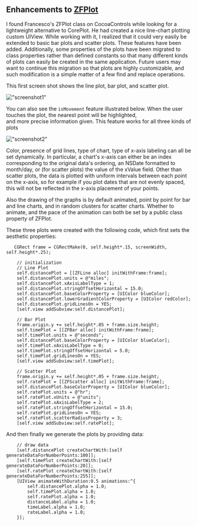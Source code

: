 
## Enhancements to [ZFPlot](https://github.com/zerbfra/ZFPlotChart)


I found Francesco's ZFPlot class on CocoaControls while looking for a lightweight alternative to CorePlot. He had created a nice line-chart plotting custom UIView. While working with it, I realized that it could very easily be extended to basic bar plots and scatter plots. These features have been added. Additionally, some properties of the plots have been migrated to class properties rather than defined constants so that many different kinds of plots can easily be created in the same application. Future users may want to continue this migration so that plots are highly customizable, and such modification is a simple matter of a few find and replace operations. 

This first screen shot shows the line plot, bar plot, and scatter plot.

![ "screenshot1" ](https://github.com/sunnysideprodcorp/Modified_ZFPlot/blob/master/images/screen1.png)

You can also see the `isMovement` feature illustrated below. When the user touches the plot, the nearest point will be highlighted,\
 and more precise information given. This feature works for all three kinds of plots                                               
                                                                                                           
![ "screenshot2" ](https://github.com/sunnysideprodcorp/Modified_ZFPlot/blob/master/images/screen2.png)

 Color, presence of grid lines, type of chart, type of x-axis labeling can all be set dynamically. In particular, a chart's x-axis can either be an index corresponding to the original data's ordering, an NSDate formatted to month/day, or (for scatter plots) the value of the xValue field. Other than scatter plots, the data is plotted with uniform intervals between each point on the x-axis, so for example if you plot dates that are not evenly spaced, this will not be reflected in the x-axis placement of your points. 

Also the drawing of the graphs is by default animated, point by point for bar and line charts, and in random clusters for scatter charts. Whether to animate, and the pace of the animation can both be set by a public class property of ZFPlot. 


These three plots were created with the following code, which first sets the aesthetic properties:

```
   CGRect frame = CGRectMake(0, self.height*.15, screenWidth, self.height*.25);
    
    // initialization
    // Line Plot
    self.distancePlot = [[ZFLine alloc] initWithFrame:frame];
    self.distancePlot.units = @"miles";
    self.distancePlot.xAxisLabelType = 1;
    self.distancePlot.stringOffsetHorizontal = 15.0;
    self.distancePlot.baseColorProperty = [UIColor blueColor];
    self.distancePlot.lowerGradientColorProperty = [UIColor redColor];
    self.distancePlot.gridLinesOn = YES;
    [self.view addSubview:self.distancePlot];
    
    // Bar Plot
    frame.origin.y += self.height*.05 + frame.size.height;
    self.timePlot = [[ZFBar alloc] initWithFrame:frame];
    self.timePlot.units = @"seconds";
    self.distancePlot.baseColorProperty = [UIColor blueColor];
    self.timePlot.xAxisLabelType = 0;
    self.timePlot.stringOffsetHorizontal = 5.0;
    self.timePlot.gridLinesOn = YES;
    [self.view addSubview:self.timePlot];
    
    // Scatter Plot
    frame.origin.y += self.height*.05 + frame.size.height;
    self.ratePlot = [[ZFScatter alloc] initWithFrame:frame];
    self.distancePlot.baseColorProperty = [UIColor blueColor];
    self.ratePlot.units = @"hr";
    self.ratePlot.xUnits = @"units";
    self.ratePlot.xAxisLabelType = 2;
    self.ratePlot.stringOffsetHorizontal = 15.0;
    self.ratePlot.gridLinesOn = YES;
    self.ratePlot.scatterRadiusProperty = 3;
    [self.view addSubview:self.ratePlot];
  ```

And then finally we generate the plots by providing data:

```
    // draw data
    [self.distancePlot createChartWith:[self generateDataForNumberPoints:100]];
    [self.timePlot createChartWith:[self generateDataForNumberPoints:20]];
    [self.ratePlot createChartWith:[self generateDataForNumberPoints:255]];
    [UIView animateWithDuration:0.5 animations:^{
        self.distancePlot.alpha = 1.0;
        self.timePlot.alpha = 1.0;
        self.ratePlot.alpha = 1.0;
        distanceLabel.alpha = 1.0;
        timeLabel.alpha = 1.0;
        rateLabel.alpha = 1.0;
    }];
    
```


                                                                                          